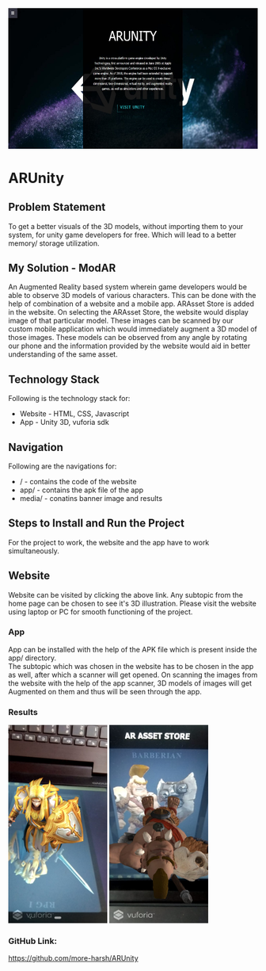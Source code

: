 <img src="media/Banner.jpeg" alt="My cool logo"/>
<h1>ARUnity</h1>
<h2>Problem Statement</h2>
<p>To get a better visuals of the 3D models, without importing them to your system, for unity game developers for free. Which will lead to a better memory/ storage utilization. </p>

<h2>My Solution - ModAR</h2>
<p>An Augmented Reality based system wherein game developers would be able to observe 3D models of various characters. This can be done with the help of combination of a website and a mobile app. ARAsset Store is added in the website. On selecting the ARAsset Store, the website would display image of that particular model. These images can be scanned by our custom mobile application which would immediately augment a 3D model of those images. These models can be observed from any angle by rotating our phone and the information provided by the website would aid in better understanding of the same asset.</p>

<h2>Technology Stack</h2>
Following is the technology stack for:

* Website - HTML, CSS, Javascript
* App - Unity 3D, vuforia sdk


<h2>Navigation</h2>
Following are the navigations for:

* / - contains the code of the website
* app/ - contains the apk file of the app
* media/ - conatins banner image and results

<h2>Steps to Install and Run the Project</h2>
For the project to work, the website and the app have to work simultaneously.

<h2>Website</h2>
Website can be visited by clicking the above link. Any subtopic from the home page can be chosen to see it's 3D illustration. Please visit the website using laptop or PC for smooth functioning of the project.

<h3>App</h3>
App can be installed with the help of the APK file which is present inside the app/ directory.  
<br />
The subtopic which was chosen in the website has to be chosen in the app as well, after which a scanner will get opened. On scanning the images from the website with the help of the app scanner, 3D models of images will get Augmented on them and thus will be seen through the app. 

<h3>Results</h3>
<img src="media/Arthur.jpeg" alt="Arthur" width="200" height="400" />
<img src="media/Barberian.jpeg" alt="Barberian" width="200" height="400"/>

<h3>GitHub Link: </h3> <a href="https://github.com/more-harsh/ARUnity"> https://github.com/more-harsh/ARUnity </a>
